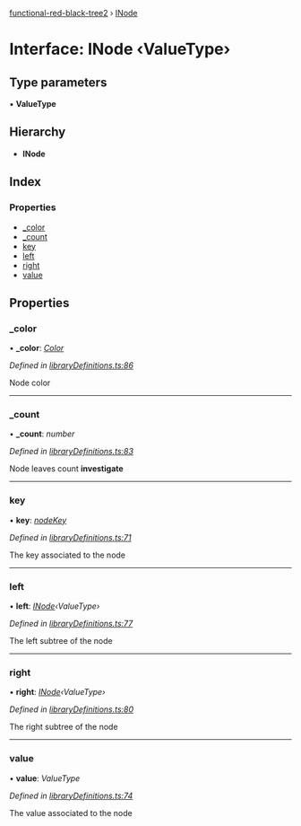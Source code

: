 [functional-red-black-tree2](../globals.md) › [INode](inode.md)

# Interface: INode ‹**ValueType**›

## Type parameters

▪ **ValueType**

## Hierarchy

* **INode**

## Index

### Properties

* [_color](inode.md#_color)
* [_count](inode.md#_count)
* [key](inode.md#key)
* [left](inode.md#left)
* [right](inode.md#right)
* [value](inode.md#value)

## Properties

###  _color

• **_color**: *[Color](../enums/color.md)*

*Defined in [libraryDefinitions.ts:86](https://github.com/Kirill486/functional-red-black-tree/blob/450d033/libraryDefinitions.ts#L86)*

Node color

___

###  _count

• **_count**: *number*

*Defined in [libraryDefinitions.ts:83](https://github.com/Kirill486/functional-red-black-tree/blob/450d033/libraryDefinitions.ts#L83)*

Node leaves count **investigate**

___

###  key

• **key**: *[nodeKey](../globals.md#nodekey)*

*Defined in [libraryDefinitions.ts:71](https://github.com/Kirill486/functional-red-black-tree/blob/450d033/libraryDefinitions.ts#L71)*

The key associated to the node

___

###  left

• **left**: *[INode](inode.md)‹ValueType›*

*Defined in [libraryDefinitions.ts:77](https://github.com/Kirill486/functional-red-black-tree/blob/450d033/libraryDefinitions.ts#L77)*

The left subtree of the node

___

###  right

• **right**: *[INode](inode.md)‹ValueType›*

*Defined in [libraryDefinitions.ts:80](https://github.com/Kirill486/functional-red-black-tree/blob/450d033/libraryDefinitions.ts#L80)*

The right subtree of the node

___

###  value

• **value**: *ValueType*

*Defined in [libraryDefinitions.ts:74](https://github.com/Kirill486/functional-red-black-tree/blob/450d033/libraryDefinitions.ts#L74)*

The value associated to the node
